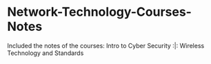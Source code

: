 # Network-Technology-Courses-Notes
Included the notes of the courses: Intro to Cyber Security :|: Wireless Technology and Standards
